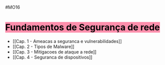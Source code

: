 #MO16

# <mark style="background: #FF5582A6;">Fundamentos de Segurança de rede</mark>

- [[Cap. 1 - Ameacas a seguranca e vulnerabilidades]]
- [[Cap. 2 - Tipos de Malware]]
- [[Cap. 3 - Mitigacoes de ataque a rede]]
- [[Cap. 4 - Seguranca de dispositivos]]